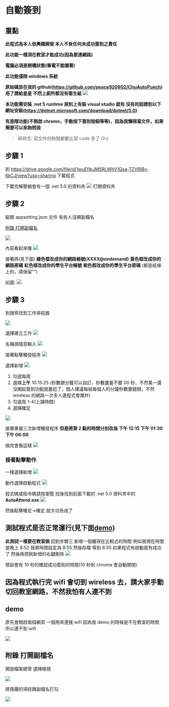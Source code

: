 # 自動簽到

## 重點

**此程式為本人依興趣開發 本人不負任何未成功簽到之責任**

**此功能一樣須在教室才能成功(因為要連網路)**

**電腦必須是開機狀態(筆電不能關著)**

**此功能僅限 windows 系統**

**原始碼放在我的 github(https://github.com/peace920902/ChuAutoPunch) 用了請給星星 不然上廁所都沒有衛生紙**
![](https://i.imgur.com/5QZEkQy.png)

**本功能需安裝 .net 5 runtime 原則上有裝 visual studio 就有
沒有的話請到以下網址安裝(https://dotnet.microsoft.com/download/dotnet/5.0)**

**有進階功能(不開啟 chrome，手動按下簽到按鈕等等)，因為我懶得寫文件，如果需要可以來詢問我**

> 碎碎念: 寫文件的時間都要比寫 code 多了 Orz

## 步驟 1

到 https://drive.google.com/file/d/1wuEfibJM5RLWItV1Qsa-TZV6IBy-6kCJ/view?usp=sharing 下載程式

下載完解壓縮會有一個 .net 5.0 的資料夾
![](https://i.imgur.com/2jhVwGS.png)
打開資料夾

## 步驟 2

點開 appsetting.json 文件
有些人沒開副檔名

[附錄 打開副檔名](https://hackmd.io/@lazcat/SJ3l3pZBd#%E9%99%84%E9%8C%84-%E6%89%93%E9%96%8B%E5%89%AF%E6%AA%94%E5%90%8D)

![](https://i.imgur.com/j0bEhcF.png)

內容看起來像
![](https://i.imgur.com/dpbDCD3.png)

接著將(見下圖)
**綠色框改成你的網路帳號(XXXX@ondemand)**
**黃色框改成你的網路密碼**
**紅色框改成你的學生平台帳號**
**紫色框改成你的學生平台密碼**
(都是紙條上的，請保留"")

如圖:
![](https://i.imgur.com/nG3GOAy.png)

## 步驟 3

到搜索找到工作排程器

![](https://i.imgur.com/jmgIomu.png)

選擇建立工作
![](https://i.imgur.com/6RY14LC.png)

名稱請隨意輸入
![](https://i.imgur.com/bhbVT5z.png)

接著點擊觸發程序
![](https://i.imgur.com/5vFY3cn.png)

選擇新增
![](https://i.imgur.com/uTII0qg.png)

1. 勾選每周
2. 選擇**上午** 10:15:25 (秒數跟分鐘可以自訂，秒數盡量不要 00 秒，不然萬一還沒開起簽到功能就尷尬了，個人建議每組每個人的分鐘秒數要錯開，不然 wireless 的網路一次多人連程式會爆炸)
3. 勾選周 1-4(上課時間)
4. 選擇確定

![](https://i.imgur.com/KUvNOil.png)

接著重複三次新增觸發程序
**但是將第 2 點的時間分別改為 下午 12:15 下午 01:30 下午 06:00**

做完會像這樣
![](https://i.imgur.com/Hnqf0yI.png)

### 接著點擊動作

一樣選擇新增
![](https://i.imgur.com/h74a5Q2.png)

動作選擇啟動程式
![](https://i.imgur.com/z7fRp6L.png)

程式碼或指令碼請按瀏覽
找後找到前面下載的 .net 5.0 資料夾中的 **AutoAttend.exe**
![](https://i.imgur.com/Sig6EWH.png)

然後點擊確定->確定 就大功告成了

## 測試程式是否正常運行(見下面[demo](https://hackmd.io/@lazcat/SJ3l3pZBd#demo))

**此測試一樣要在教室做**
回到步驟三
新增一個離現在比較近的時間
例如我現在時間是晚上 8:52
我將時間設定為 8:55
然後存檔
等到 8:55 如果程式有啟動就有成功了
然後再把剛新增的右鍵刪除
![](https://i.imgur.com/Avdp501.png)

預設會有 10 秒的確認成功簽到的時間(10 秒到 chrome 會自動關閉)

## 因為程式執行完 wifi 會切到 wireless 去，請大家手動切回教室網路，不然我怕有人連不到

## demo

原先會開啟兩個網頁
一個用來連接 wifi
因為我 demo 的時候是不在教室的時間
所以連不到 wifi

![](https://imgur.com/3HbBcVe.gif)

## 附錄 打開副檔名

開啟檔案總管
選擇檢視

![](https://i.imgur.com/cubd60F.png)

將隱藏的項目跟副檔名打勾

![](https://i.imgur.com/zXz57QA.png)
